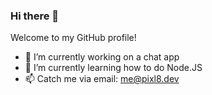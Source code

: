 ### Hi there 👋

Welcome to my GitHub profile!

- 🔭 I’m currently working on a chat app
- 🌱 I’m currently learning how to do Node.JS
- 📫 Catch me via email: me@pixl8.dev
